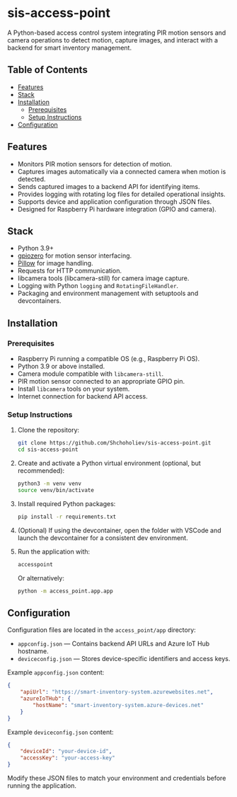 # sis-access-point
A Python-based access control system integrating PIR motion sensors and camera operations to detect motion, capture images, and interact with a backend for smart inventory management.

## Table of Contents
- [Features](#features)
- [Stack](#stack)
- [Installation](#installation)
  - [Prerequisites](#prerequisites)
  - [Setup Instructions](#setup-instructions)
- [Configuration](#configuration)

## Features
- Monitors PIR motion sensors for detection of motion.
- Captures images automatically via a connected camera when motion is detected.
- Sends captured images to a backend API for identifying items.
- Provides logging with rotating log files for detailed operational insights.
- Supports device and application configuration through JSON files.
- Designed for Raspberry Pi hardware integration (GPIO and camera).

## Stack
- Python 3.9+
- [gpiozero](https://gpiozero.readthedocs.io) for motion sensor interfacing.
- [Pillow](https://python-pillow.org/) for image handling.
- Requests for HTTP communication.
- libcamera tools (libcamera-still) for camera image capture.
- Logging with Python `logging` and `RotatingFileHandler`.
- Packaging and environment management with setuptools and devcontainers.

## Installation

### Prerequisites
- Raspberry Pi running a compatible OS (e.g., Raspberry Pi OS).
- Python 3.9 or above installed.
- Camera module compatible with `libcamera-still`.
- PIR motion sensor connected to an appropriate GPIO pin.
- Install `libcamera` tools on your system.
- Internet connection for backend API access.

### Setup Instructions

1. Clone the repository:
   ```bash
   git clone https://github.com/Shchoholiev/sis-access-point.git
   cd sis-access-point
   ```

2. Create and activate a Python virtual environment (optional, but recommended):
   ```bash
   python3 -m venv venv
   source venv/bin/activate
   ```

3. Install required Python packages:
   ```bash
   pip install -r requirements.txt
   ```

4. (Optional) If using the devcontainer, open the folder with VSCode and launch the devcontainer for a consistent dev environment.

5. Run the application with:
   ```bash
   accesspoint
   ```
   Or alternatively:
   ```bash
   python -m access_point.app.app
   ```

## Configuration
Configuration files are located in the `access_point/app` directory:

- `appconfig.json` — Contains backend API URLs and Azure IoT Hub hostname.
- `deviceconfig.json` — Stores device-specific identifiers and access keys.

Example `appconfig.json` content:
```json
{
    "apiUrl": "https://smart-inventory-system.azurewebsites.net",
    "azureIoTHub": {
        "hostName": "smart-inventory-system.azure-devices.net"
    }
}
```

Example `deviceconfig.json` content:
```json
{
    "deviceId": "your-device-id",
    "accessKey": "your-access-key"
}
```

Modify these JSON files to match your environment and credentials before running the application.
